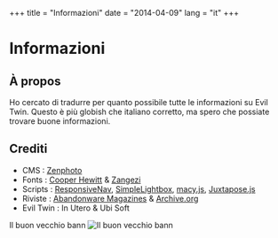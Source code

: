 +++
title = "Informazioni"
date = "2014-04-09"
lang = "it"
+++

# Informazioni

## À propos

Ho cercato di tradurre per quanto possibile tutte le informazioni su Evil Twin. Questo è più globish che italiano corretto, ma spero che possiate trovare buone informazioni.

## Crediti

- CMS : [Zenphoto](https://www.zenphoto.org/)
- Fonts : [Cooper Hewitt](https://www.cooperhewitt.org/open-source-at-cooper-hewitt/cooper-hewitt-the-typeface-by-chester-jenkins/) & [Zangezi](https://futurefonts.xyz/daria-petrova/zangezi)
- Scripts : [ResponsiveNav](http://responsive-nav.com/), [SimpleLightbox](https://simplelightbox.com/), [macy.js](https://github.com/bigbite/macy.js), [Juxtapose.js](https://juxtapose.knightlab.com/)
- Riviste : [Abandonware Magazines](https://abandonware-magazines.org/) & [Archive.org](https://archive.org/)
- Evil Twin : In Utero & Ubi Soft

Il buon vecchio bann 
![Il buon vecchio bann](evil_twin_archives_ban_88x31.gif)